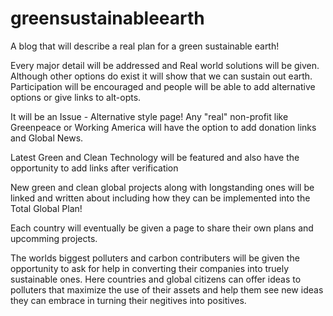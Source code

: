 # greensustainableearth
A blog that will describe a real plan for a green sustainable earth! 

Every major detail will be addressed and Real world solutions will be given. Although other options do exist
it will show that we can sustain out earth. Participation will be encouraged and people will be able to add
alternative options or give links to alt-opts. 

It will be an Issue - Alternative style page! Any "real" non-profit like Greenpeace or Working America will have the option 
to add donation links and Global News.

Latest Green and Clean Technology will be featured and also have the opportunity to add links after verification

New green and clean global projects along with longstanding ones will be linked and written about including how they can be 
implemented into the Total Global Plan! 

Each country will eventually be given a page to share their own plans and upcomming projects. 

The worlds biggest polluters and carbon contributers will be given the opportunity to ask for help in converting 
their companies into truely sustainable ones. Here countries and global citizens can offer ideas to polluters that maximize 
the use of their assets and help them see new ideas they can embrace in turning their negitives into positives.
